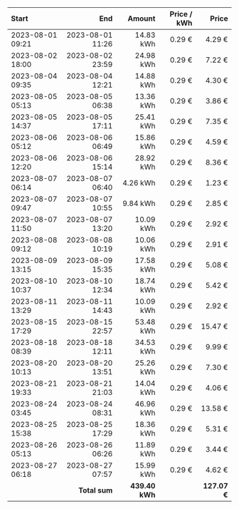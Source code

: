 | Start            |              End |         Amount | Price / kWh |        Price |
| :--------------- | ---------------: | -------------: | ----------: | -----------: |
| 2023-08-01 09:21 | 2023-08-01 11:26 |      14.83 kWh |      0.29 € |       4.29 € |
| 2023-08-02 18:00 | 2023-08-02 23:59 |      24.98 kWh |      0.29 € |       7.22 € |
| 2023-08-04 09:35 | 2023-08-04 12:21 |      14.88 kWh |      0.29 € |       4.30 € |
| 2023-08-05 05:13 | 2023-08-05 06:38 |      13.36 kWh |      0.29 € |       3.86 € |
| 2023-08-05 14:37 | 2023-08-05 17:11 |      25.41 kWh |      0.29 € |       7.35 € |
| 2023-08-06 05:12 | 2023-08-06 06:49 |      15.86 kWh |      0.29 € |       4.59 € |
| 2023-08-06 12:20 | 2023-08-06 15:14 |      28.92 kWh |      0.29 € |       8.36 € |
| 2023-08-07 06:14 | 2023-08-07 06:40 |       4.26 kWh |      0.29 € |       1.23 € |
| 2023-08-07 09:47 | 2023-08-07 10:55 |       9.84 kWh |      0.29 € |       2.85 € |
| 2023-08-07 11:50 | 2023-08-07 13:20 |      10.09 kWh |      0.29 € |       2.92 € |
| 2023-08-08 09:12 | 2023-08-08 10:19 |      10.06 kWh |      0.29 € |       2.91 € |
| 2023-08-09 13:15 | 2023-08-09 15:35 |      17.58 kWh |      0.29 € |       5.08 € |
| 2023-08-10 10:37 | 2023-08-10 12:34 |      18.74 kWh |      0.29 € |       5.42 € |
| 2023-08-11 13:29 | 2023-08-11 14:43 |      10.09 kWh |      0.29 € |       2.92 € |
| 2023-08-15 17:29 | 2023-08-15 22:57 |      53.48 kWh |      0.29 € |      15.47 € |
| 2023-08-18 08:39 | 2023-08-18 12:11 |      34.53 kWh |      0.29 € |       9.99 € |
| 2023-08-20 10:13 | 2023-08-20 13:51 |      25.26 kWh |      0.29 € |       7.30 € |
| 2023-08-21 19:33 | 2023-08-21 21:03 |      14.04 kWh |      0.29 € |       4.06 € |
| 2023-08-24 03:45 | 2023-08-24 08:31 |      46.96 kWh |      0.29 € |      13.58 € |
| 2023-08-25 15:38 | 2023-08-25 17:29 |      18.36 kWh |      0.29 € |       5.31 € |
| 2023-08-26 05:13 | 2023-08-26 06:26 |      11.89 kWh |      0.29 € |       3.44 € |
| 2023-08-27 06:18 | 2023-08-27 07:57 |      15.99 kWh |      0.29 € |       4.62 € |
|                  |    **Total sum** | **439.40 kWh** |             | **127.07 €** |